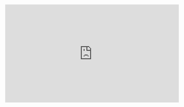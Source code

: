 <p id="video">
<iframe width="560" height="315" src="https://www.youtube.com/embed/25Hkn8Q1ZWQ" frameborder="0" allowfullscreen></iframe>
</p>

